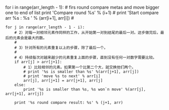 for i in range(arr_length - 1):
	# firs round compare metas and move bigger one to end of list
	print 'Compare round %s' % (i+1)
	# print 'Start compare arr %s : %s ' % (arr[i+1], arr[i])
	#

	for j in range(arr_length - 1 - i):
		# 2）对每一对相邻元素作同样的工作，从开始第一对到结尾的最后一对。这步做完后，最后的元素会是最大的数。
		#
		# 3）针对所有的元素重复以上的步骤，除了最后一个。
		#
		# 4）持续每次对越来越少的元素重复上面的步骤，直到没有任何一对数字需要比较。
		if arr[j] > arr[j+1]:
			# 1）比较相邻的元素。如果第一个比第二个大，就交换他们两个。
			# print '%s is smaller than %s' %(arr[j+1], arr[j])
			# print 'move %s to next' % arr[i]
			arr[j], arr[j+1] = arr[j+1], arr[j]
		else:
			print '%s is smaller than %s, %s won`n move' %(arr[j], arr[j+1], arr[j])

		print '%s round compare result: %s' % (j+1, arr)
